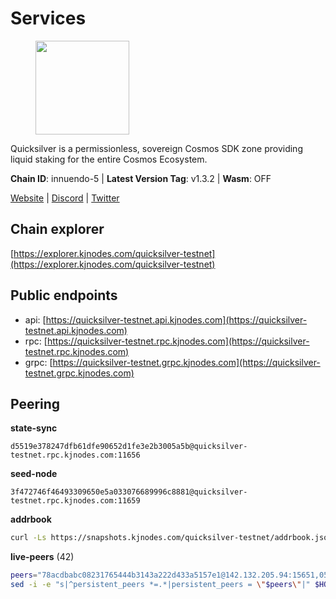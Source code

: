 # Services

<figure><img src="https://raw.githubusercontent.com/kj89/testnet_manuals/main/pingpub/logos/quicksilver.png" width="150" alt=""><figcaption></figcaption></figure>

Quicksilver is a permissionless, sovereign Cosmos SDK zone providing liquid staking for the entire Cosmos Ecosystem.

**Chain ID**: innuendo-5 | **Latest Version Tag**: v1.3.2 | **Wasm**: OFF

[Website](https://quicksilver.zone) | [Discord](https://discord.gg/quicksilverprotocol) | [Twitter](https://twitter.com/quicksilverzone)


## Chain explorer
[https://explorer.kjnodes.com/quicksilver-testnet](https://explorer.kjnodes.com/quicksilver-testnet)

## Public endpoints

* api: [https://quicksilver-testnet.api.kjnodes.com](https://quicksilver-testnet.api.kjnodes.com)
* rpc: [https://quicksilver-testnet.rpc.kjnodes.com](https://quicksilver-testnet.rpc.kjnodes.com)
* grpc: [https://quicksilver-testnet.grpc.kjnodes.com](https://quicksilver-testnet.grpc.kjnodes.com)

## Peering

**state-sync**

```text
d5519e378247dfb61dfe90652d1fe3e2b3005a5b@quicksilver-testnet.rpc.kjnodes.com:11656
```

**seed-node**

```text
3f472746f46493309650e5a033076689996c8881@quicksilver-testnet.rpc.kjnodes.com:11659
```

**addrbook**
```bash
curl -Ls https://snapshots.kjnodes.com/quicksilver-testnet/addrbook.json > $HOME/.quicksilverd/config/addrbook.json
```

**live-peers** (42)
```bash
peers="78acdbabc08231765444b3143a222d433a5157e1@142.132.205.94:15651,0551eaa0db7097274410ee27a71672817e314b83@167.235.245.191:26656,13564ca7ffcc8fa6bcc6d405c96fe8c724ec17da@88.99.213.25:11656,0a3ac40a7a4ce35978c4da97be2eb6974bc3c58b@185.252.233.217:46656,41f7d7004cace7bd1760a5f980a86123700c8f1d@185.146.148.116:26656,3519e61e653db97f5d1c7f1bec9b0072bca4d5fe@144.76.45.59:16656,8099f8a7c95c1676982e1a23e8452f2b10b07415@65.108.78.107:22656,3c48a780b85d248e34e63eca5d44c624f93d09d5@135.181.59.162:11156,4c24df4acfbaaf22e5f6f3c4d11ecf02e8cc343f@195.3.220.48:26656,1452d484454c0f93ddf3cbf987ce1b9cadd8f23f@65.21.95.180:37656,5c2a752c9b1952dbed075c56c600c3a79b58c395@95.214.55.232:27026,a1ef7f2e44f4be8e041f3a9e58cf58cd24b97e26@51.89.7.235:26650,4ccdccd18a480f13af85aa798356c1bf856f5c20@88.208.57.200:11656,9e0604571aa20314c2261d70b7d8823414702715@51.159.141.209:26656,46f97e49a49694aead28c27be2c19300f509e273@65.108.129.94:26656,d5519e378247dfb61dfe90652d1fe3e2b3005a5b@65.109.68.190:11656,c4489720ba051c79f5bb16ae5d81341b0f248e19@34.240.190.194:26656,521eabb3f5a0698476baf22c45aaef396399da10@135.181.183.93:24656,ac0c6a8e9e700044226e9ff16b68ab4cbae6fb06@84.46.246.109:2366,f7edad3ff5a85d039e7de12067c63064c5b42d63@46.4.121.72:11656,f0621c59ca7cfba98015ae2a47886fc3d9c0020c@94.130.132.227:4020,42f87cb55d5fdd222da28023613c66857398c4b8@5.22.223.252:26656,cc745e98b4dc9b83c5a74d41f576feda73902dfd@65.109.38.54:20026,25b8b792bb14e8bfdcdfa163a14710d5645a4eba@148.251.91.77:20656,dc88be3a0075ce429a423237abe223a9528ce0df@65.108.204.119:31656,74abcb5243d4ffc43de6ad1a288d8e50adcd467e@65.109.80.176:20656,67224ac7f52eac4db6bb0a8de0bf8fbc5e7e0069@199.204.45.23:10656,c9a74cdd754a8ccc9243ac2b245e4caaa78695aa@45.85.147.96:26656,a288baa951cbe92b253c01c3936d930af1d56424@5.161.142.236:26656,a637b94cb989909cc182623748ef179b0659f148@65.109.23.114:11156,a37474c1f254cd4b16d924327a755c914e8e7d86@65.109.30.53:26656,c133c4c0c7034c8c345330f394984ad08092fc14@138.201.17.11:27656,e0f0703e9ce343c46e0ec01b19216715e817b358@65.109.85.170:28656,858ba6bc33a6d13fdd9ddad344d788dcf91cf565@142.132.151.99:15651,e25a748120c9608c1d2a70fafa75178d862b3463@207.180.253.78:26656,d160a8908b44f2a44ce17e0be1f9056b58993b9c@65.21.139.170:21026,af8cfa944802a9bd510fc3407950a15e8be86c31@213.239.217.52:30656,22a393fe9174c29081ad8aeaf14ce01b9a79d8c6@159.203.28.113:26656,d40a714c11ea3040495246fa0ba8439fcff8a139@176.9.146.72:11656,87d4e2b90141d5d52ed04387db4a46408c3fd66c@35.228.160.230:26656,dbe93dfe92d87db75463bd8b336e4a960fcb2235@51.195.234.250:26656,ee6bae1a6d4a1e07f1e4bc7963cabedc6b73426e@94.130.137.119:26656"
sed -i -e "s|^persistent_peers *=.*|persistent_peers = \"$peers\"|" $HOME/.quicksilverd/config/config.toml
```
